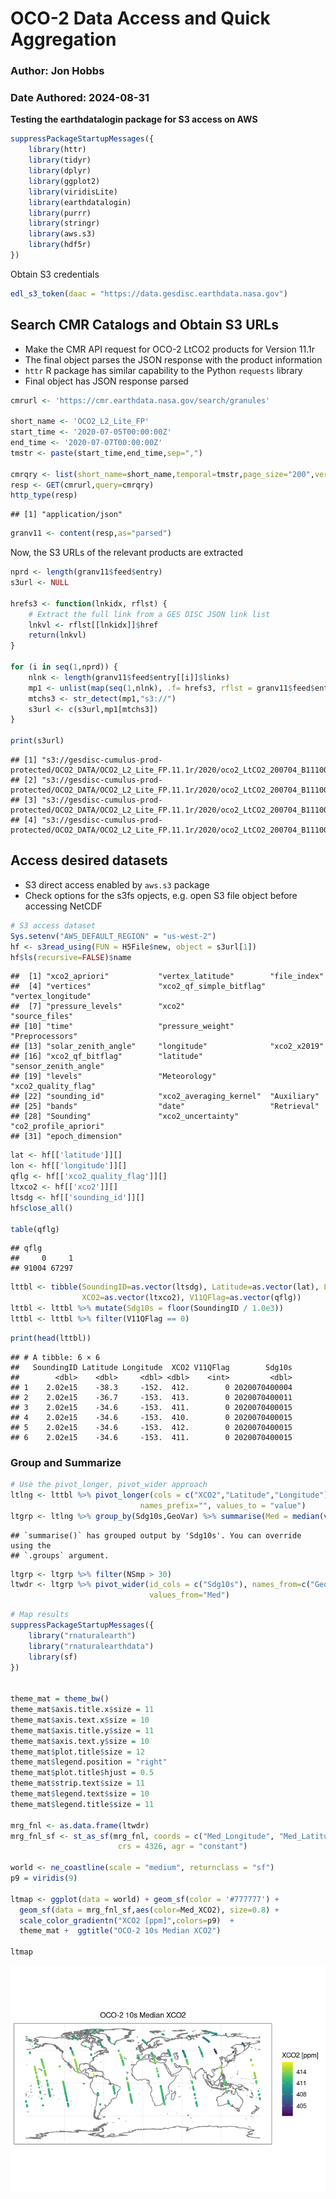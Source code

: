 OCO-2 Data Access and Quick Aggregation
================

### Author: Jon Hobbs

### Date Authored: 2024-08-31

**Testing the earthdatalogin package for S3 access on AWS**

``` r
suppressPackageStartupMessages({ 
    library(httr)
    library(tidyr)
    library(dplyr)
    library(ggplot2)
    library(viridisLite)
    library(earthdatalogin)
    library(purrr)
    library(stringr)
    library(aws.s3)
    library(hdf5r)
})
```

Obtain S3 credentials

``` r
edl_s3_token(daac = "https://data.gesdisc.earthdata.nasa.gov")
```

## Search CMR Catalogs and Obtain S3 URLs

- Make the CMR API request for OCO-2 LtCO2 products for Version 11.1r
- The final object parses the JSON response with the product information
- `httr` R package has similar capability to the Python `requests`
  library
- Final object has JSON response parsed

``` r
cmrurl <- 'https://cmr.earthdata.nasa.gov/search/granules'

short_name <- 'OCO2_L2_Lite_FP'
start_time <- '2020-07-05T00:00:00Z'
end_time <- '2020-07-07T00:00:00Z'
tmstr <- paste(start_time,end_time,sep=",")

cmrqry <- list(short_name=short_name,temporal=tmstr,page_size="200",version="11.1r")
resp <- GET(cmrurl,query=cmrqry)
http_type(resp)
```

    ## [1] "application/json"

``` r
granv11 <- content(resp,as="parsed") 
```

Now, the S3 URLs of the relevant products are extracted

``` r
nprd <- length(granv11$feed$entry)
s3url <- NULL

hrefs3 <- function(lnkidx, rflst) {
    # Extract the full link from a GES DISC JSON link list
    lnkvl <- rflst[[lnkidx]]$href
    return(lnkvl)
}

for (i in seq(1,nprd)) {
    nlnk <- length(granv11$feed$entry[[i]]$links)
    mp1 <- unlist(map(seq(1,nlnk), .f= hrefs3, rflst = granv11$feed$entry[[1]]$links))
    mtchs3 <- str_detect(mp1,"s3://")
    s3url <- c(s3url,mp1[mtchs3])
}

print(s3url)
```

    ## [1] "s3://gesdisc-cumulus-prod-protected/OCO2_DATA/OCO2_L2_Lite_FP.11.1r/2020/oco2_LtCO2_200704_B11100Ar_230603215457s.nc4"
    ## [2] "s3://gesdisc-cumulus-prod-protected/OCO2_DATA/OCO2_L2_Lite_FP.11.1r/2020/oco2_LtCO2_200704_B11100Ar_230603215457s.nc4"
    ## [3] "s3://gesdisc-cumulus-prod-protected/OCO2_DATA/OCO2_L2_Lite_FP.11.1r/2020/oco2_LtCO2_200704_B11100Ar_230603215457s.nc4"
    ## [4] "s3://gesdisc-cumulus-prod-protected/OCO2_DATA/OCO2_L2_Lite_FP.11.1r/2020/oco2_LtCO2_200704_B11100Ar_230603215457s.nc4"

## Access desired datasets

- S3 direct access enabled by `aws.s3` package
- Check options for the s3fs opjects, e.g. open S3 file object before
  accessing NetCDF

``` r
# S3 access dataset
Sys.setenv("AWS_DEFAULT_REGION" = "us-west-2")
hf <- s3read_using(FUN = H5File$new, object = s3url[1])
hf$ls(recursive=FALSE)$name
```

    ##  [1] "xco2_apriori"           "vertex_latitude"        "file_index"            
    ##  [4] "vertices"               "xco2_qf_simple_bitflag" "vertex_longitude"      
    ##  [7] "pressure_levels"        "xco2"                   "source_files"          
    ## [10] "time"                   "pressure_weight"        "Preprocessors"         
    ## [13] "solar_zenith_angle"     "longitude"              "xco2_x2019"            
    ## [16] "xco2_qf_bitflag"        "latitude"               "sensor_zenith_angle"   
    ## [19] "levels"                 "Meteorology"            "xco2_quality_flag"     
    ## [22] "sounding_id"            "xco2_averaging_kernel"  "Auxiliary"             
    ## [25] "bands"                  "date"                   "Retrieval"             
    ## [28] "Sounding"               "xco2_uncertainty"       "co2_profile_apriori"   
    ## [31] "epoch_dimension"

``` r
lat <- hf[['latitude']][]
lon <- hf[['longitude']][]
qflg <- hf[['xco2_quality_flag']][]
ltxco2 <- hf[['xco2']][]
ltsdg <- hf[['sounding_id']][]
hf$close_all()

table(qflg)
```

    ## qflg
    ##     0     1 
    ## 91004 67297

``` r
lttbl <- tibble(SoundingID=as.vector(ltsdg), Latitude=as.vector(lat), Longitude=as.vector(lon),
                XCO2=as.vector(ltxco2), V11QFlag=as.vector(qflg))
lttbl <- lttbl %>% mutate(Sdg10s = floor(SoundingID / 1.0e3))
lttbl <- lttbl %>% filter(V11QFlag == 0)
```

``` r
print(head(lttbl))
```

    ## # A tibble: 6 × 6
    ##   SoundingID Latitude Longitude  XCO2 V11QFlag        Sdg10s
    ##        <dbl>    <dbl>     <dbl> <dbl>    <int>         <dbl>
    ## 1    2.02e15    -38.3     -152.  412.        0 2020070400004
    ## 2    2.02e15    -36.7     -153.  413.        0 2020070400011
    ## 3    2.02e15    -34.6     -153.  411.        0 2020070400015
    ## 4    2.02e15    -34.6     -153.  410.        0 2020070400015
    ## 5    2.02e15    -34.6     -153.  412.        0 2020070400015
    ## 6    2.02e15    -34.6     -153.  411.        0 2020070400015

### Group and Summarize

``` r
# Use the pivot_longer, pivot_wider approach
ltlng <- lttbl %>% pivot_longer(cols = c("XCO2","Latitude","Longitude"), names_to = "GeoVar",
                             names_prefix="", values_to = "value")
ltgrp <- ltlng %>% group_by(Sdg10s,GeoVar) %>% summarise(Med = median(value,na.rm=TRUE), NSmp=n()) %>% ungroup()
```

    ## `summarise()` has grouped output by 'Sdg10s'. You can override using the
    ## `.groups` argument.

``` r
ltgrp <- ltgrp %>% filter(NSmp > 30)
ltwdr <- ltgrp %>% pivot_wider(id_cols = c("Sdg10s"), names_from=c("GeoVar"), names_prefix=c("Med_"), 
                               values_from="Med")
```

``` r
# Map results
suppressPackageStartupMessages({ 
    library("rnaturalearth")
    library("rnaturalearthdata")
    library(sf)
})


theme_mat = theme_bw() 
theme_mat$axis.title.x$size = 11
theme_mat$axis.text.x$size = 10
theme_mat$axis.title.y$size = 11
theme_mat$axis.text.y$size = 10
theme_mat$plot.title$size = 12
theme_mat$legend.position = "right"
theme_mat$plot.title$hjust = 0.5
theme_mat$strip.text$size = 11
theme_mat$legend.text$size = 10
theme_mat$legend.title$size = 11

mrg_fnl <- as.data.frame(ltwdr)
mrg_fnl_sf <- st_as_sf(mrg_fnl, coords = c("Med_Longitude", "Med_Latitude"), 
                        crs = 4326, agr = "constant")

world <- ne_coastline(scale = "medium", returnclass = "sf")
p9 = viridis(9)

ltmap <- ggplot(data = world) + geom_sf(color = '#777777') + 
  geom_sf(data = mrg_fnl_sf,aes(color=Med_XCO2), size=0.8) +
  scale_color_gradientn("XCO2 [ppm]",colors=p9)  + 
  theme_mat +  ggtitle("OCO-2 10s Median XCO2")  

ltmap
```

![](Rfigures/map10s-1.png)<!-- -->
